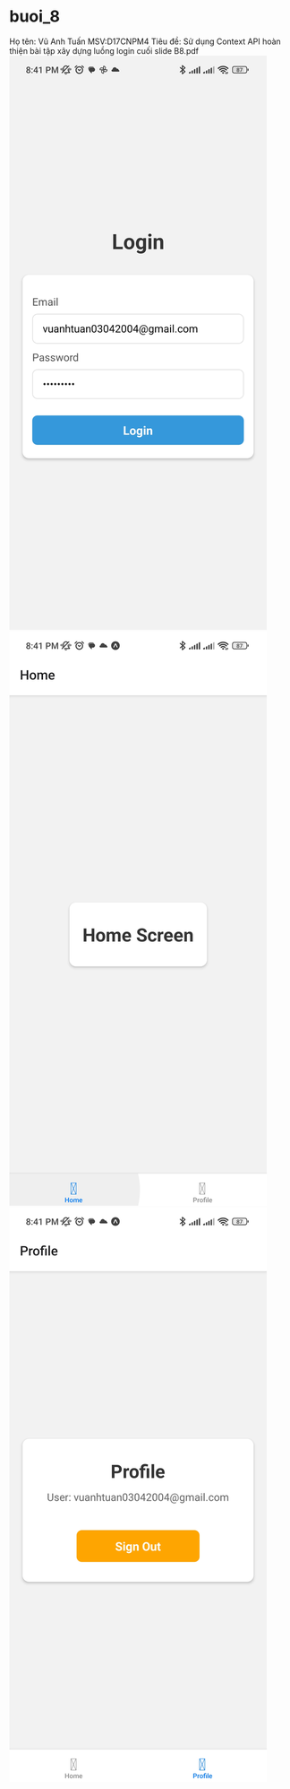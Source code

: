 # buoi_8
Họ tên: Vũ Anh Tuấn
MSV:D17CNPM4
Tiêu đề: Sử dụng Context API hoàn thiện bài tập xây dựng luồng login cuối slide B8.pdf
![Screenshot1](./1.jpg)
![Screenshot2](./2.jpg)
![Screenshot3](./3.jpg)

